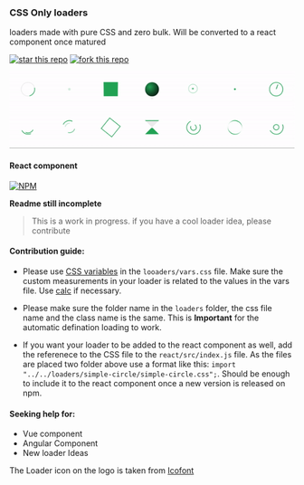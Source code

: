 ### CSS Only loaders

loaders made with pure CSS and zero bulk. Will be converted to a react component once matured

[![star this repo](http://githubbadges.com/star.svg?user=theanam&repo=css-only-loaders&style=default)](https://github.com/theanam/css-only-loaders)
[![fork this repo](http://githubbadges.com/fork.svg?user=theanam&repo=css-only-loaders&style=default)](https://github.com/theanam/css-only-loaders/fork)

![CSS Only Loaders](https://raw.githubusercontent.com/theanam/css-only-loaders/master/homepage-assets/preview.gif)

#### React component

[![NPM](https://nodei.co/npm/cssonly-loaders-react.png)](https://nodei.co/npm/cssonly-loaders-react/)

**Readme still incomplete**

> This is a work in progress. if you have a cool loader idea, please contribute

#### Contribution guide: 

* Please use [CSS variables](https://developer.mozilla.org/en-US/docs/Web/CSS/--*) in the `looaders/vars.css` file. Make sure the custom measurements in your loader is related to the values in the vars file. Use [calc](https://developer.mozilla.org/en-US/docs/Web/CSS/calc) if necessary.

* Please make sure the folder name in the `loaders` folder, the css file name and the class name is the same. This is **Important** for the automatic defination loading to work.

* If you want your loader to be added to the react component as well, add the referenece to the CSS file to the `react/src/index.js` file. As the files are placed two folder above use a format like this: `import "../../loaders/simple-circle/simple-circle.css";`. Should be enough to include it to the react component once a new version is released on npm.


#### Seeking help for: 

* Vue component 
* Angular Component
* New loader Ideas

The Loader icon on the logo is taken from [Icofont](icofont.com)
 